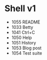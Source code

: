 # Shell v1

- 1055 README
- 1033 Betty
- 1041 Ctrl+C
- 1050 Help
- 1051 History
- 1053 Blog post
- 1054 Test suite
